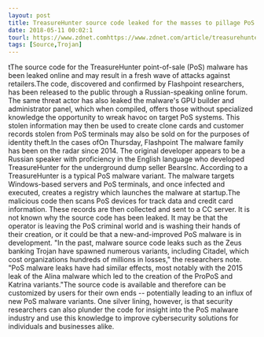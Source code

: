 ```yaml
---
layout: post
title: TreasureHunter source code leaked for the masses to pillage PoS systems
date: 2018-05-11 00:02:1
tourl: https://www.zdnet.comhttps://www.zdnet.com/article/treasurehunter-source-code-leaked-to-pillage-pos-systems/
tags: [Source,Trojan]
---
```

 tThe source code for the TreasureHunter point-of-sale (PoS) malware has been leaked online and may result in a fresh wave of attacks against retailers.The code, discovered and confirmed by Flashpoint researchers, has been released to the public through a Russian-speaking online forum. The same threat actor has also leaked the malware's GPU builder and administrator panel, which when compiled, offers those without specialized knowledge the opportunity to wreak havoc on target PoS systems. This stolen information may then be used to create clone cards and customer records stolen from PoS terminals may also be sold on for the purposes of identity theft.In the cases ofOn Thursday, Flashpoint The malware family has been on the radar since 2014. The original developer appears to be a Russian speaker with proficiency in the English language who developed TreasureHunter for the underground dump seller BearsInc. According to a TreasureHunter is a typical PoS malware variant. The malware targets Windows-based servers and PoS terminals, and once infected and executed, creates a registry which launches the malware at startup.The malicious code then scans PoS devices for track data and credit card information. These records are then collected and sent to a CC server. It is not known why the source code has been leaked. It may be that the operator is leaving the PoS criminal world and is washing their hands of their creation, or it could be that a new-and-improved PoS malware is in development. "In the past, malware source code leaks such as the Zeus banking Trojan have spawned numerous variants, including Citadel, which cost organizations hundreds of millions in losses," the researchers note. "PoS malware leaks have had similar effects, most notably with the 2015 leak of the Alina malware which led to the creation of the ProPoS and Katrina variants."The source code is available and therefore can be customized by users for their own ends -- potentially leading to an influx of new PoS malware variants. One silver lining, however, is that security researchers can also plunder the code for insight into the PoS malware industry and use this knowledge to improve cybersecurity solutions for individuals and businesses alike. 